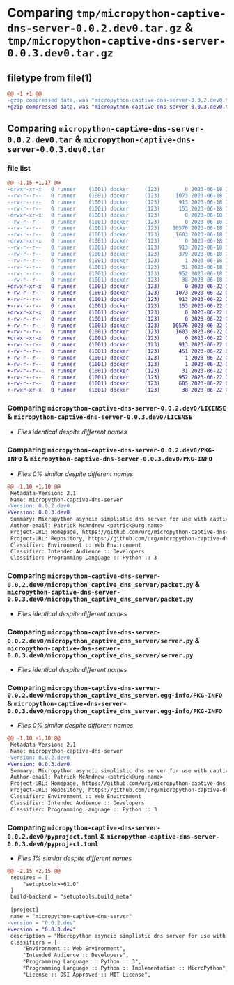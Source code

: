 # Comparing `tmp/micropython-captive-dns-server-0.0.2.dev0.tar.gz` & `tmp/micropython-captive-dns-server-0.0.3.dev0.tar.gz`

## filetype from file(1)

```diff
@@ -1 +1 @@
-gzip compressed data, was "micropython-captive-dns-server-0.0.2.dev0.tar", last modified: Sun Jun 18 11:38:48 2023, max compression
+gzip compressed data, was "micropython-captive-dns-server-0.0.3.dev0.tar", last modified: Thu Jun 22 07:31:01 2023, max compression
```

## Comparing `micropython-captive-dns-server-0.0.2.dev0.tar` & `micropython-captive-dns-server-0.0.3.dev0.tar`

### file list

```diff
@@ -1,15 +1,17 @@
-drwxr-xr-x   0 runner    (1001) docker     (123)        0 2023-06-18 11:38:48.755262 micropython-captive-dns-server-0.0.2.dev0/
--rw-r--r--   0 runner    (1001) docker     (123)     1073 2023-06-18 11:38:40.000000 micropython-captive-dns-server-0.0.2.dev0/LICENSE
--rw-r--r--   0 runner    (1001) docker     (123)      913 2023-06-18 11:38:48.755262 micropython-captive-dns-server-0.0.2.dev0/PKG-INFO
--rw-r--r--   0 runner    (1001) docker     (123)      153 2023-06-18 11:38:40.000000 micropython-captive-dns-server-0.0.2.dev0/README.md
-drwxr-xr-x   0 runner    (1001) docker     (123)        0 2023-06-18 11:38:48.755262 micropython-captive-dns-server-0.0.2.dev0/micropython_captive_dns_server/
--rw-r--r--   0 runner    (1001) docker     (123)        0 2023-06-18 11:38:40.000000 micropython-captive-dns-server-0.0.2.dev0/micropython_captive_dns_server/__init__.py
--rw-r--r--   0 runner    (1001) docker     (123)    10576 2023-06-18 11:38:40.000000 micropython-captive-dns-server-0.0.2.dev0/micropython_captive_dns_server/packet.py
--rw-r--r--   0 runner    (1001) docker     (123)     1603 2023-06-18 11:38:40.000000 micropython-captive-dns-server-0.0.2.dev0/micropython_captive_dns_server/server.py
-drwxr-xr-x   0 runner    (1001) docker     (123)        0 2023-06-18 11:38:48.755262 micropython-captive-dns-server-0.0.2.dev0/micropython_captive_dns_server.egg-info/
--rw-r--r--   0 runner    (1001) docker     (123)      913 2023-06-18 11:38:48.000000 micropython-captive-dns-server-0.0.2.dev0/micropython_captive_dns_server.egg-info/PKG-INFO
--rw-r--r--   0 runner    (1001) docker     (123)      379 2023-06-18 11:38:48.000000 micropython-captive-dns-server-0.0.2.dev0/micropython_captive_dns_server.egg-info/SOURCES.txt
--rw-r--r--   0 runner    (1001) docker     (123)        1 2023-06-18 11:38:48.000000 micropython-captive-dns-server-0.0.2.dev0/micropython_captive_dns_server.egg-info/dependency_links.txt
--rw-r--r--   0 runner    (1001) docker     (123)       31 2023-06-18 11:38:48.000000 micropython-captive-dns-server-0.0.2.dev0/micropython_captive_dns_server.egg-info/top_level.txt
--rw-r--r--   0 runner    (1001) docker     (123)      952 2023-06-18 11:38:40.000000 micropython-captive-dns-server-0.0.2.dev0/pyproject.toml
--rw-r--r--   0 runner    (1001) docker     (123)       38 2023-06-18 11:38:48.755262 micropython-captive-dns-server-0.0.2.dev0/setup.cfg
+drwxr-xr-x   0 runner    (1001) docker     (123)        0 2023-06-22 07:31:01.477126 micropython-captive-dns-server-0.0.3.dev0/
+-rw-r--r--   0 runner    (1001) docker     (123)     1073 2023-06-22 07:30:53.000000 micropython-captive-dns-server-0.0.3.dev0/LICENSE
+-rw-r--r--   0 runner    (1001) docker     (123)      913 2023-06-22 07:31:01.477126 micropython-captive-dns-server-0.0.3.dev0/PKG-INFO
+-rw-r--r--   0 runner    (1001) docker     (123)      153 2023-06-22 07:30:53.000000 micropython-captive-dns-server-0.0.3.dev0/README.md
+drwxr-xr-x   0 runner    (1001) docker     (123)        0 2023-06-22 07:31:01.477126 micropython-captive-dns-server-0.0.3.dev0/micropython_captive_dns_server/
+-rw-r--r--   0 runner    (1001) docker     (123)        0 2023-06-22 07:30:53.000000 micropython-captive-dns-server-0.0.3.dev0/micropython_captive_dns_server/__init__.py
+-rw-r--r--   0 runner    (1001) docker     (123)    10576 2023-06-22 07:30:53.000000 micropython-captive-dns-server-0.0.3.dev0/micropython_captive_dns_server/packet.py
+-rw-r--r--   0 runner    (1001) docker     (123)     1603 2023-06-22 07:30:53.000000 micropython-captive-dns-server-0.0.3.dev0/micropython_captive_dns_server/server.py
+drwxr-xr-x   0 runner    (1001) docker     (123)        0 2023-06-22 07:31:01.477126 micropython-captive-dns-server-0.0.3.dev0/micropython_captive_dns_server.egg-info/
+-rw-r--r--   0 runner    (1001) docker     (123)      913 2023-06-22 07:31:01.000000 micropython-captive-dns-server-0.0.3.dev0/micropython_captive_dns_server.egg-info/PKG-INFO
+-rw-r--r--   0 runner    (1001) docker     (123)      451 2023-06-22 07:31:01.000000 micropython-captive-dns-server-0.0.3.dev0/micropython_captive_dns_server.egg-info/SOURCES.txt
+-rw-r--r--   0 runner    (1001) docker     (123)        1 2023-06-22 07:31:01.000000 micropython-captive-dns-server-0.0.3.dev0/micropython_captive_dns_server.egg-info/dependency_links.txt
+-rw-r--r--   0 runner    (1001) docker     (123)        1 2023-06-22 07:31:01.000000 micropython-captive-dns-server-0.0.3.dev0/micropython_captive_dns_server.egg-info/not-zip-safe
+-rw-r--r--   0 runner    (1001) docker     (123)       31 2023-06-22 07:31:01.000000 micropython-captive-dns-server-0.0.3.dev0/micropython_captive_dns_server.egg-info/top_level.txt
+-rw-r--r--   0 runner    (1001) docker     (123)      952 2023-06-22 07:30:53.000000 micropython-captive-dns-server-0.0.3.dev0/pyproject.toml
+-rw-r--r--   0 runner    (1001) docker     (123)      605 2023-06-22 07:31:01.477126 micropython-captive-dns-server-0.0.3.dev0/setup.cfg
+-rwxr-xr-x   0 runner    (1001) docker     (123)       38 2023-06-22 07:30:53.000000 micropython-captive-dns-server-0.0.3.dev0/setup.py
```

### Comparing `micropython-captive-dns-server-0.0.2.dev0/LICENSE` & `micropython-captive-dns-server-0.0.3.dev0/LICENSE`

 * *Files identical despite different names*

### Comparing `micropython-captive-dns-server-0.0.2.dev0/PKG-INFO` & `micropython-captive-dns-server-0.0.3.dev0/PKG-INFO`

 * *Files 0% similar despite different names*

```diff
@@ -1,10 +1,10 @@
 Metadata-Version: 2.1
 Name: micropython-captive-dns-server
-Version: 0.0.2.dev0
+Version: 0.0.3.dev0
 Summary: Micropython asyncio simplistic dns server for use with captive portals
 Author-email: Patrick McAndrew <patrick@urg.name>
 Project-URL: Homepage, https://github.com/urg/micropython-captive-dns-server
 Project-URL: Repository, https://github.com/urg/micropython-captive-dns-server
 Classifier: Environment :: Web Environment
 Classifier: Intended Audience :: Developers
 Classifier: Programming Language :: Python :: 3
```

### Comparing `micropython-captive-dns-server-0.0.2.dev0/micropython_captive_dns_server/packet.py` & `micropython-captive-dns-server-0.0.3.dev0/micropython_captive_dns_server/packet.py`

 * *Files identical despite different names*

### Comparing `micropython-captive-dns-server-0.0.2.dev0/micropython_captive_dns_server/server.py` & `micropython-captive-dns-server-0.0.3.dev0/micropython_captive_dns_server/server.py`

 * *Files identical despite different names*

### Comparing `micropython-captive-dns-server-0.0.2.dev0/micropython_captive_dns_server.egg-info/PKG-INFO` & `micropython-captive-dns-server-0.0.3.dev0/micropython_captive_dns_server.egg-info/PKG-INFO`

 * *Files 0% similar despite different names*

```diff
@@ -1,10 +1,10 @@
 Metadata-Version: 2.1
 Name: micropython-captive-dns-server
-Version: 0.0.2.dev0
+Version: 0.0.3.dev0
 Summary: Micropython asyncio simplistic dns server for use with captive portals
 Author-email: Patrick McAndrew <patrick@urg.name>
 Project-URL: Homepage, https://github.com/urg/micropython-captive-dns-server
 Project-URL: Repository, https://github.com/urg/micropython-captive-dns-server
 Classifier: Environment :: Web Environment
 Classifier: Intended Audience :: Developers
 Classifier: Programming Language :: Python :: 3
```

### Comparing `micropython-captive-dns-server-0.0.2.dev0/pyproject.toml` & `micropython-captive-dns-server-0.0.3.dev0/pyproject.toml`

 * *Files 1% similar despite different names*

```diff
@@ -2,15 +2,15 @@
 requires = [
     "setuptools>=61.0"
 ]
 build-backend = "setuptools.build_meta"
 
 [project]
 name = "micropython-captive-dns-server"
-version = "0.0.2.dev"
+version = "0.0.3.dev"
 description = "Micropython asyncio simplistic dns server for use with captive portals"
 classifiers = [
     "Environment :: Web Environment",
     "Intended Audience :: Developers",
     "Programming Language :: Python :: 3",
     "Programming Language :: Python :: Implementation :: MicroPython",
     "License :: OSI Approved :: MIT License",
```

